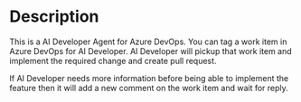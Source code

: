 # Description

This is a AI Developer Agent for Azure DevOps. You can tag a work item in Azure DevOps for AI Developer. AI Developer will pickup that work item and implement the required change and create pull request.

If AI Developer needs more information before being able to implement the feature then it will add a new comment on the work item and wait for reply.